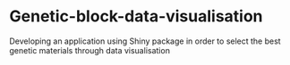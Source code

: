 # Genetic-block-data-visualisation
Developing an application using Shiny package in order to select the best genetic materials through data visualisation
